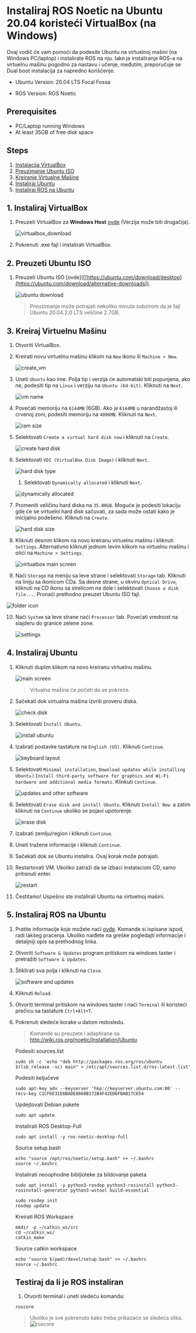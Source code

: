 # Instaliraj ROS Noetic na Ubuntu 20.04 koristeći VirtualBox (na Windows)

Ovaj vodič će vam pomoći da podesite Ubuntu na virtuelnoj mašini (na Windows PC/laptop) i instalirate ROS na nju. Iako je instaliranje ROS-a na virtuelnu mašinu pogodno za nastavu i učenje, međutim, preporučuje se Dual boot instalacija za napredno korišćenje.

- Ubuntu Version: 20.04 LTS Focal Fossa

- ROS Version: ROS Noetic


## Prerequisites

- PC/Laptop running Windows
- At least 35GB of free disk space

## Steps

1. [Instalacija VirtualBox](#1-Instalacija-Virtualbox)
2. [Preuzimanje Ubuntu ISO](#2-Preuzimawe-Ubuntu-ISO)
3. [Kreiranje Virtualne Mašine](#3-Kreiranje-Virtualne-Mašine)
4. [Instaliraj Ubuntu](#4-Instaliraj-Ubuntu)
5. [Instaliraj ROS na Ubuntu](#5-Instaliraj-ROS-na-Ubuntu)

## 1. Instaliraj VirtualBox

1. Preuzeti VirtualBox za **Windows Host** [ovde](https://www.virtualbox.org/wiki/Downloads) (Verzija može biti drugačija).

   ![virtualbox_download](media/vbox_download.png)

2. Pokrenuti .exe fajl i instalirati VirtualBox.

## 2. Preuzeti Ubuntu ISO

1. Preuzeti Ubuntu ISO [ovde]([[https://ubuntu.com/download/desktop](https://ubuntu.com/download/alternative-downloads]).

   ![ubuntu download](media/ubuntu_download.png)

   > Preuzimanje može potrajati nekoliko minuta sobzirom da je fajl Ubuntu 20.04.2.0 LTS veličine 2.7GB.

## 3. Kreiraj Virtuelnu Mašinu

1. Otvoriti VirtualBox.

2. Kreirati novu virtuelnu mašinu klikom na `New` ikonu ili  `Machine > New`.

   ![create_vm](media/create_new.png)
   
3. Uneti `Ubuntu` kao ime. Polja tip i verzija će automatski biti popunjena, ako ne, podesiti tip na `Linux` i verziju na `Ubuntu (64-bit)`. Kliknuti na `Next`.

   ![vm name](media/vm_name.png)

4. Povećati memoriju na `6144MB` (6GB). Ako je `6144MB` u narandžastoj ili crvenoj zoni, podesiti memoriju na `4096MB`. Kliknuti na `Next`.

   ![ram size](media/ram.png)

5. Selektovati `Create a virtual hard disk now` i kliknuti na `Create`.

   ![create hard disk](media/hard_disk.png)

6. Selektovati `VDI (VirtualBox Disk Image)` i kliknuti `Next`.

   ![hard disk type](media/hard_disk_type.png)

   1. Selektovati `Dynamically allocated` i kliknuti `Next`.

   ![dynamically allocated](media/dynamic.png)

7. Promeniti veličinu hard diska na `35.00GB`. Moguće je podesiti lokaciju gde će se virtuelni hard disk sačuvati, za sada može ostati kako je inicijalno podešeno. Kliknuti na `Create`.

   ![hard disk size](media/hard_disk_size.png)

8. Kliknuti desnim klikom na novo kreiranu virtuelnu mašinu i kliknuti `Settings`. Alternativno kliknuti jednom levim klikom na virtuelnu mašinu i otići na `Machine > Settings`. 

   ![virtualbox main screen](media/right_click.png)

9. Naći `Storage` na meniju sa leve strane i selektovati `Storage` tab. Kliknuti na liniju sa ikonicom CDa. Sa desne strane, u okviru `Optical Drive`, kliknuti na CD ikonu sa strelicom na dole i selektovati `Choose a disk file...`. Pronaći prethodno preuzet Ubuntu ISO fajl.

  ![folder icon](media/startup_alternative.png)

10. Naći `System` sa leve strane naći  `Processor` tab. Povećati vrednost na slajderu do granice zelene zone.

    ![settings](media/settings.png)

## 4. Instaliraj Ubuntu

1. Kliknuti duplim klikom na novo kreiranu virtuelnu mašinu.

   ![main screen](media/main_screen.png)

   > Vrtualna mašina će početi da se pokreće.

2. Sačekati dok virtualna mašina izvrši proveru diska.

   ![check disk](media/check_disk.png)

3. Selektovati `Install Ubuntu`.

   ![install ubuntu](media/install.png)

4. Izabrati postavke tastature na `English (US)`. Kliknuti `Continue`.

   ![keyboard layout](media/keyboard_layout.png)

5. Selektovati `Minimal installation`, `Download updates while installing Ubuntu` i `Install third-party software for graphics and Wi-Fi hardware and additional media formats`. Klinkuti `Continue`.

   ![updates and other software](media/updates_and_software.png)

6. Selektovati `Erase disk and install Ubuntu`. Kliknuti `Install Now `a zatim kliknuti na `Continue` ukoliko se pojavi upotorenje.

   ![erase disk](media/erase_disk.png)

7. Izabrati zemlju/region i kliknuti `Continue`.

8. Uneti tražene informacije i kliknuti  `Continue`.

9. Sačekati dok se Ubuntu instalira. Ovaj korak može potrajati.

10. Restartovati VM. Ukoliko zatraži da se izbaci instalacioni CD, samo pritisnuti enter.

    ![restart](media/restart.png)

11. Čestitamo! Uspešno ste instalirali Ubuntu na virtuelnoj mašini.

## 5. Instaliraj ROS na Ubuntu

1. Pratite informacije koje možete naći [ovde](http://wiki.ros.org/noetic/Installation/Ubuntu). Komande si ispisane ispod, radi lakšeg praćenja. Ukoliko naiđete na greške pogledajti informacije i detaljniji opis sa prethodnog linka.

2. Otvoriti `Software & Updates` program pritiskom na windows taster i pretražiti `Software & Updates`.

3. Štiklirati sva polja i kliknuti na `Close`.

   ![software and updates](media/software_and_updates.png)

4. Kliknuti `Reload`.

5. Otvoriti terminal pritiskom na windows taster i naći `Terminal` ili koristeći prečicu sa tastature `Ctrl+Alt+T`.

6. Pokrenuti sledeće korake u datom redosledu.

    > Komande su preuzete i adaptirane sa http://wiki.ros.org/noetic/Installation/Ubuntu.

    Podesiti sources.list
    
    ```
    sudo sh -c 'echo "deb http://packages.ros.org/ros/ubuntu $(lsb_release -sc) main" > /etc/apt/sources.list.d/ros-latest.list'
    ```
    
    Podesiti keljučeve
    ```
    sudo apt-key adv --keyserver 'hkp://keyserver.ubuntu.com:80' --recv-key C1CF6E31E6BADE8868B172B4F42ED6FBAB17C654
    ```
    
    Updejtovati Debian pakete
    ```
    sudo apt update
    ```
    
    Instalirati ROS Desktop-Full
    ```
    sudo apt install -y ros-noetic-desktop-full
    ```
    
    Source setup.bash
    ```
    echo "source /opt/ros/noetic/setup.bash" >> ~/.bashrc
    source ~/.bashrc
    ```
    
    Instalirati neoophodne bibljioteke za bildovanje paketa
    ```
    sudo apt install -y python3-rosdep python3-rosinstall python3-rosinstall-generator python3-wstool build-essential
    ```
    ```
    sudo rosdep init
    rosdep update
    ```
    
    Kreirati ROS Workspace
    ```
    mkdir -p ~/catkin_ws/src
    cd ~/catkin_ws/
    catkin_make
    ```
    
    Source catkin workspace
    ```
    echo "source $(pwd)/devel/setup.bash" >> ~/.bashrc
    source ~/.bashrc
    ```
    
    ## Testiraj da li je ROS instaliran
    
    1. Otvoriti terminal i uneti sledeću komandu:
    ```
    roscore
    ```
    > Ukoliko je sve pokrenuto kako treba prikazaće se sledeća slika.
    ![roscore](media/roscore.png)

    
